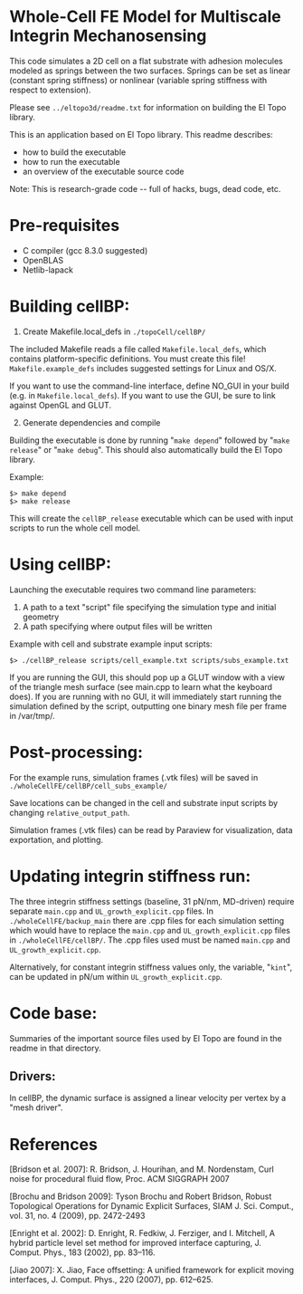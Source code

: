 
Whole-Cell FE Model for Multiscale Integrin Mechanosensing
===============================================================================

This code simulates a 2D cell on a flat substrate with adhesion molecules modeled as springs between the two surfaces. Springs can be set as linear (constant spring stiffness) or nonlinear (variable spring stiffness with respect to extension).

Please see `../eltopo3d/readme.txt` for information on building the El Topo 
library.

This is an application based on El Topo library. This readme describes:

- how to build the executable
- how to run the executable
- an overview of the executable source code

Note: This is research-grade code -- full of hacks, bugs, dead code, etc.

Pre-requisites
=====================
- C compiler (gcc 8.3.0 suggested)
- OpenBLAS
- Netlib-lapack

Building cellBP:
=====================

1. Create Makefile.local_defs in `./topoCell/cellBP/`

The included Makefile reads a file called `Makefile.local_defs`, which contains 
platform-specific definitions.  You must create this file!  
`Makefile.example_defs` includes suggested settings for Linux and OS/X.

If you want to use the command-line interface, define NO_GUI in your build 
(e.g. in `Makefile.local_defs`).  If you want to use the GUI, be sure to link 
against OpenGL and GLUT.  

2. Generate dependencies and compile

Building the executable is done by running "`make depend`" followed by 
"`make release`" or "`make debug`".  This should also automatically build the
El Topo library.

Example:
```
$> make depend
$> make release
```

This will create the `cellBP_release` executable which can be used with input scripts to run the whole cell model.

Using cellBP:
=====================

Launching the executable requires two command line parameters:
1. A path to a text "script" file specifying the simulation type and initial 
geometry
2. A path specifying where output files will be written

Example with cell and substrate example input scripts:
```
$> ./cellBP_release scripts/cell_example.txt scripts/subs_example.txt
```
If you are running the GUI, this should pop up a GLUT window with a view of the 
triangle mesh surface (see main.cpp to learn what the keyboard does).  If you 
are running with no GUI, it will immediately start running the simulation 
defined by the script, outputting one binary mesh file per frame in /var/tmp/.

Post-processing:
=====================

For the example runs, simulation frames (.vtk files) will be saved in `./wholeCellFE/cellBP/cell_subs_example/` 

Save locations can be changed in the cell and substrate input scripts by changing `relative_output_path`.

Simulation frames (.vtk files) can be read by Paraview for visualization, data exportation, and plotting.

Updating integrin stiffness run:
=====================
The three integrin stiffness settings (baseline, 31 pN/nm, MD-driven) require separate `main.cpp` and `UL_growth_explicit.cpp` files. In `./wholeCellFE/backup_main` there are .cpp files for each simulation setting which would have to replace the `main.cpp` and `UL_growth_explicit.cpp` files in `./wholeCellFE/cellBP/`. The .cpp files used must be named `main.cpp` and `UL_growth_explicit.cpp`.

Alternatively, for constant integrin stiffness values only, the variable, "`kint`", can be updated in pN/um within `UL_growth_explicit.cpp`.

Code base:
=====================

Summaries of the important source files used by El Topo are found in the readme
in that directory.

Drivers:
---------------------

In cellBP, the dynamic surface is assigned a linear velocity per vertex by a 
"mesh driver".

References
=====================

[Bridson et al. 2007]: R. Bridson, J. Hourihan, and M. Nordenstam,  Curl noise 
for procedural fluid flow, Proc. ACM SIGGRAPH 2007

[Brochu and Bridson 2009]: Tyson Brochu and Robert Bridson, Robust Topological 
Operations for Dynamic Explicit Surfaces, SIAM J. Sci. Comput., vol. 31, no. 4 
(2009), pp. 2472-2493 

[Enright et al. 2002]: D. Enright, R. Fedkiw, J. Ferziger, and I. Mitchell, A 
hybrid particle level set method for improved interface capturing, J. Comput. 
Phys., 183 (2002), pp. 83–116.

[Jiao 2007]: X. Jiao, Face offsetting: A unified framework for explicit moving 
interfaces, J. Comput. Phys., 220 (2007), pp. 612–625.


